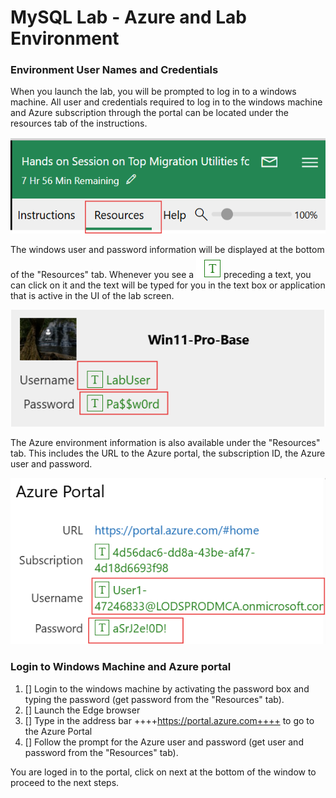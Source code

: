 # MySQL Lab - Azure and Lab Environment

### Environment User Names and Credentials

When you launch the lab, you will be prompted to log in to a windows machine.  All user and credentials required to log in to the windows machine and Azure subscription through the portal can be located under the resources tab of the instructions.


 ![](https://github.com/Azure/tech-connect-migration-lab/blob/main/MySQL/docs/media/skillable_img1.png?raw=true)

 The windows user and password information will be displayed at the bottom of the "Resources" tab. Whenever you see a ![](https://github.com/Azure/tech-connect-migration-lab/blob/main/MySQL/docs/media/skillable_img5.png?raw=true) preceding a text, you can click on it and the text will be typed for you in the text box or application that is active in the UI of the lab screen. 
 
  ![](https://github.com/Azure/tech-connect-migration-lab/blob/main/MySQL/docs/media/skillable_img2.png?raw=true)

The Azure environment information is also available under the "Resources" tab. This includes the URL to the Azure portal, the subscription ID, the Azure user and password.

  ![](https://github.com/Azure/tech-connect-migration-lab/blob/main/MySQL/docs/media/skillable_img4.png?raw=true)

### Login to Windows Machine and Azure portal

1. [] Login to the windows machine by activating the password box and typing the password (get password from the "Resources" tab).
1. [] Launch the Edge browser
1. [] Type in the address bar ++++https://portal.azure.com++++ to go to the Azure Portal
1. [] Follow the prompt for the Azure user and password (get user and password from the "Resources" tab).

You are loged in to the portal, click on next at the bottom of the window to proceed to the next steps.

